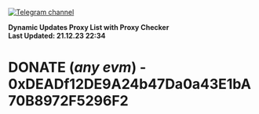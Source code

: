 [![Telegram channel](https://img.shields.io/endpoint?url=https://runkit.io/damiankrawczyk/telegram-badge/branches/master?url=https://t.me/n4z4v0d)](https://t.me/n4z4v0d) 

**Dynamic Updates Proxy List with Proxy Checker**  
**Last Updated: 21.12.23 22:34**

# DONATE (_any evm_) - 0xDEADf12DE9A24b47Da0a43E1bA70B8972F5296F2
